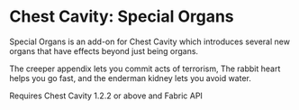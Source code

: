 # Chest Cavity: Special Organs

Special Organs is an add-on for Chest Cavity which introduces several new organs that have effects beyond just being organs.

The creeper appendix lets you commit acts of terrorism,
The rabbit heart helps you go fast,
and the enderman kidney lets you avoid water.

Requires Chest Cavity 1.2.2 or above and Fabric API
